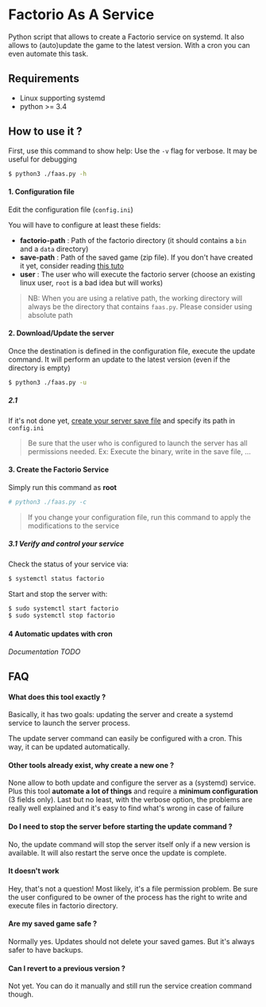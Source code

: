 # Factorio As A Service

Python script that allows to create a Factorio service on systemd.
It also allows to (auto)update the game to the latest version.
With a cron you can even automate this task.

## Requirements

* Linux supporting systemd
* python >= 3.4

## How to use it ?

First, use this command to show help:
Use the `-v` flag for verbose. It may be useful for debugging


```bash
$ python3 ./faas.py -h
```

#### 1. Configuration file

Edit the configuration file (`config.ini`)


You will have to configure at least these fields:

* __factorio-path__ : Path of the factorio directory (it should contains a `bin` and a `data` directory)
* __save-path__ : Path of the saved game (zip file). If you don't have created it yet, consider reading [this tuto](https://wiki.factorio.com/Multiplayer#Dedicated.2FHeadless_server)
* __user__ : The user who will execute the factorio server (choose an existing linux user, `root` is a bad idea but will works)

> NB: When you are using a relative path, the working directory will always be the directory that contains `faas.py`. Please consider using absolute path

#### 2. Download/Update the server

Once the destination is defined in the configuration file, execute the update command.
It will perform an update to the latest version (even if the directory is empty)

```bash
$ python3 ./faas.py -u
```

##### 2.1
If it's not done yet, [create your server save file](https://wiki.factorio.com/Multiplayer#Dedicated.2FHeadless_server)
and specify its path in `config.ini`

> Be sure that the user who is configured to launch the server has all permissions needed.
> Ex: Execute the binary, write in the save file, ...

#### 3. Create the Factorio Service
Simply run this command as __root__ 

```bash
# python3 ./faas.py -c
```

> If you change your configuration file, run this command to apply the modifications to the service

##### 3.1 Verify and control your service

Check the status of your service via:

```bash
$ systemctl status factorio
```

Start and stop the server with:

```bash
$ sudo systemctl start factorio
$ sudo systemctl stop factorio
```

#### 4 Automatic updates with cron

*Documentation TODO*

## FAQ

#### What does this tool exactly ?
Basically, it has two goals: updating the server and create a systemd service to launch the server process.

The update server command can easily be configured with a cron. This way, it can be updated automatically.

#### Other tools already exist, why create a new one ?
None allow to both update and configure the server as a (systemd) service.
Plus this tool **automate a lot of things** and require a **minimum configuration** (3 fields only).
Last but no least, with the verbose option, the problems are really well explained and it's easy to find
what's wrong in case of failure

#### Do I need to stop the server before starting the update command ?
No, the update command will stop the server itself only if a new version is available. It will also restart 
the serve once the update is complete.

#### It doesn't work
Hey, that's not a question! Most likely, it's a file permission problem. Be sure the user configured to be owner of the process 
has the right to write and execute files in factorio directory.


#### Are my saved game safe ?
Normally yes. Updates should not delete your saved games. But it's always safer to have backups.

#### Can I revert to a previous version ?
Not yet. You can do it manually and still run the service creation command though.


